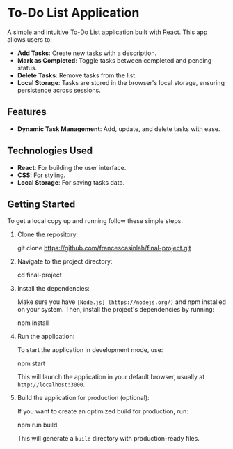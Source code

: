 # To-Do List Application

A simple and intuitive To-Do List application built with React. This app allows users to:

- **Add Tasks**: Create new tasks with a description.
- **Mark as Completed**: Toggle tasks between completed and pending status.
- **Delete Tasks**: Remove tasks from the list.
- **Local Storage**: Tasks are stored in the browser's local storage, ensuring persistence across sessions.

## Features

- **Dynamic Task Management**: Add, update, and delete tasks with ease.

## Technologies Used

- **React**: For building the user interface.
- **CSS**: For styling.
- **Local Storage**: For saving tasks data.

## Getting Started

To get a local copy up and running follow these simple steps.

1. Clone the repository:

   git clone https://github.com/francescasinlah/final-project.git

2.  Navigate to the project directory:

    cd final-project

3.  Install the dependencies:

    Make sure you have `[Node.js] (https://nodejs.org/)` and npm installed on your system. Then, install the project's dependencies by running:

    npm install

4.  Run the application:

    To start the application in development mode, use:

    npm start

    This will launch the application in your default browser, usually at `http://localhost:3000`.

5.  Build the application for production (optional):

    If you want to create an optimized build for production, run:

    npm run build

    This will generate a `build` directory with production-ready files.

